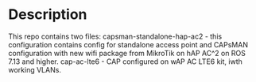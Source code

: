 # Description
This repo contains two files: 
capsman-standalone-hap-ac2 - this configuration contains config for standalone access point and CAPsMAN configuration with new wifi package from MikroTik on hAP AC^2 on ROS 7.13 and higher.
cap-ac-lte6 - CAP configured on wAP AC LTE6 kit, iwth working VLANs.
